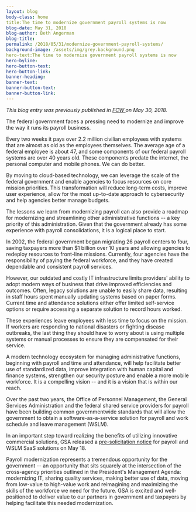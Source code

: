 ```yaml
---
layout: blog
body-class: home
title:The time to modernize government payroll systems is now
blog-date: May 31, 2018
blog-author: Beth Angerman
blog-title:
permalink: /2018/05/31/modernize-government-payroll-systems/
background-image: /assets/img/grey.background.png
hero-text:The time to modernize government payroll systems is now
hero-byline:
hero-button-text: 
hero-button-link: 
banner-heading: 
banner-text: 
banner-button-text: 
banner-button-link: 
---
```


<i>This blog entry was previously published in <a href="https://fcw.com/articles/2018/05/30/comment-payroll-cloud-gsa-angerman.aspx">FCW </a>on May 30, 2018. </i>
<br>

<p>The federal government faces a pressing need to modernize and improve the way it runs its payroll business.</p>
<p>Every two weeks it pays over 2.2 million civilian employees with systems that are almost as old as the employees themselves. The average age of a federal employee is about 47, and some components of our federal payroll systems are over 40 years old. These components predate the internet, the personal computer and mobile phones. We can do better.</p>
<p>By moving to cloud-based technology, we can leverage the scale of the federal government and enable agencies to focus resources on core mission priorities. This transformation will reduce long-term costs, improve user experience, allow for the most up-to-date approach to cybersecurity and help agencies better manage budgets.</p>
<p>The lessons we learn from modernizing payroll can also provide a roadmap for modernizing and streamlining other administrative functions -- a key priority of this administration. Given that the government already has some experience with payroll consolidations, it is a logical place to start.</p>
<p>In 2002, the federal government began migrating 26 payroll centers to four, saving taxpayers more than $1 billion over 10 years and allowing agencies to redeploy resources to front-line missions. Currently, four agencies have the responsibility of paying the federal workforce, and they have created dependable and consistent payroll services.</p>
<p>However, our outdated and costly IT infrastructure limits providers' ability to adopt modern ways of business that drive improved efficiencies and outcomes. Often, legacy solutions are unable to easily share data, resulting in staff hours spent manually updating systems based on paper forms. Current time and attendance solutions either offer limited self-service options or require accessing a separate solution to record hours worked.</p>
<p>These experiences leave employees with less time to focus on the mission. If workers are responding to national disasters or fighting disease outbreaks, the last thing they should have to worry about is using multiple systems or manual processes to ensure they are compensated for their service.</p>
<p>A modern technology ecosystem for managing administrative functions, beginning with payroll and time and attendance, will help facilitate better use of standardized data, improve integration with human capital and finance systems, strengthen our security posture and enable a more mobile workforce. It is a compelling vision -- and it is a vision that is within our reach.</p>
<p>Over the past two years, the Office of Personnel Management, the General Services Administration and the federal shared service providers for payroll have been building common governmentwide standards that will allow the government to obtain a software-as-a-service solution for payroll and work schedule and leave management (WSLM).</p>
<p>In an important step toward realizing the benefits of utilizing innovative commercial solutions, GSA released a <a href="https://www.gsa.gov/about-us/newsroom/news-releases/gsa-issues-presolicitation-notice-for-solutions-to-modernize-federal-payroll">pre-solicitation notice</a> for payroll and WSLM SaaS solutions on May 18.</p>
<p>Payroll modernization represents a tremendous opportunity for the government -- an opportunity that sits squarely at the intersection of the cross-agency priorities outlined in the President's Management Agenda: modernizing IT, sharing quality services, making better use of data, moving from low-value to high-value work and reimagining and maximizing the skills of the workforce we need for the future. GSA is excited and well-positioned to deliver value to our partners in government and taxpayers by helping facilitate this needed modernization.</p>
